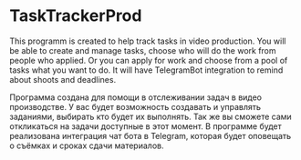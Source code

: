 # TaskTrackerProd
This programm is created to help track tasks in video production. You will be able to create and manage tasks, choose who will do the work from people who applied. Or you can apply for work and choose from a pool of tasks what you want to do. It will have TelegramBot integration to remind about shoots and deadlines.

Программа создана для помощи в отслеживании задач в видео производстве. У вас будет возможность создавать и управлять заданиями, выбирать кто будет их выполнять. Так же вы сможете сами откликаться на задачи доступные в этот момент. В программе будет реализована интеграция чат бота в Telegram, которая будет оповещать о съёмках и сроках сдачи материалов.
